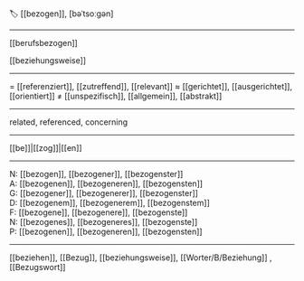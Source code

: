 🏷️ [[bezogen]], [bəˈtsoːɡən]

---
[[berufsbezogen]]

[[beziehungsweise]]

---
= [[referenziert]], [[zutreffend]], [[relevant]]
≈ [[gerichtet]], [[ausgerichtet]], [[orientiert]]
≠ [[unspezifisch]], [[allgemein]], [[abstrakt]]

---
related, referenced, concerning

---
[[be]]|[[zog]]|[[en]]

---
N: [[bezogen]], [[bezogener]], [[bezogenster]]  
A: [[bezogenen]], [[bezogeneren]], [[bezogensten]]  
G: [[bezogener]], [[bezogenerer]], [[bezogenster]]  
D: [[bezogenem]], [[bezogenerem]], [[bezogenstem]]  
F: [[bezogene]], [[bezogenere]], [[bezogenste]]  
N: [[bezogenes]], [[bezogeneres]], [[bezogenste]]  
P: [[bezogenen]], [[bezogeneren]], [[bezogensten]]  

---
[[beziehen]], [[Bezug]], [[beziehungsweise]], [[Worter/B/Beziehung]]
, [[Bezugswort]]